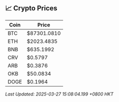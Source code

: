 ## 📈 Crypto Prices

| Coin | Price |
| ---- | ----- |
| BTC | $87301.0810 |
| ETH | $2023.4835 |
| BNB | $635.1992 |
| CRV | $0.5797 |
| ARB | $0.3876 |
| OKB | $50.0834 |
| DOGE | $0.1964 |

_Last Updated: 2025-03-27 15:08:04.199 +0800 HKT_